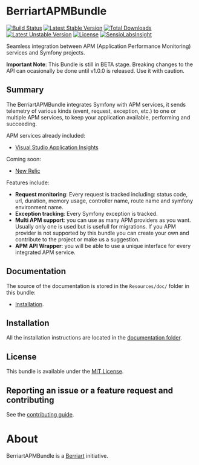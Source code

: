 # BerriartAPMBundle

[![Build Status](https://travis-ci.org/artberri/BerriartAPMBundle.svg?branch=master)](https://travis-ci.org/artberri/BerriartAPMBundle)
[![Latest Stable Version](https://poser.pugx.org/berriart/apm-bundle/v/stable)](https://packagist.org/packages/berriart/apm-bundle)
[![Total Downloads](https://poser.pugx.org/berriart/apm-bundle/downloads)](https://packagist.org/packages/berriart/apm-bundle)
[![Latest Unstable Version](https://poser.pugx.org/berriart/apm-bundle/v/unstable)](https://packagist.org/packages/berriart/apm-bundle)
[![License](https://poser.pugx.org/berriart/apm-bundle/license)](https://packagist.org/packages/berriart/apm-bundle)
[![SensioLabsInsight](https://insight.sensiolabs.com/projects/2e4039b2-7545-4e02-a229-a54081905199/mini.png)](https://insight.sensiolabs.com/projects/2e4039b2-7545-4e02-a229-a54081905199)

Seamless integration between APM (Application Performance Monitoring) services and Symfony projects.

**Important Note**: This Bundle is still in BETA stage. Breaking changes to the API can ocasionally be
done until v1.0.0 is released. Use it with caution.

## Summary

The BerriartAPMBundle integrates Symfony with APM services, it sends telemetry of various kinds
(event, request, exception, etc.) to one or multiple APM services, to keep your application available,
performing and succeeding.

APM services already included:

- [Visual Studio Application Insights](https://azure.microsoft.com/en-us/services/application-insights/)

Coming soon:

- [New Relic](https://newrelic.com/)

Features include:

- **Request monitoring**: Every request is tracked including: status code, url, duration, memory usage,
controller name, route name and symfony environment name.
- **Exception tracking**: Every Symfony exception is tracked.
- **Multi APM support**: you can use as many APM providers as you want. Usually only one is used but is usefull
for migrations. If you APM provider is not supported by this bundle you can create your own and contribute to the project
or make us a suggestion.
- **APM API Wrapper**: you will be able to use a unique interface for every integrated APM service.

## Documentation

The source of the documentation is stored in the `Resources/doc/` folder in this bundle:

- [Installation](Resources/doc/installation.md).

## Installation

All the installation instructions are located in the [documentation folder](Resources/doc/installation.md).

## License

This bundle is available under the [MIT License](LICENSE).

## Reporting an issue or a feature request and contributing

See the [contributing guide](CONTRIBUTING.md).

# About

BerriartAPMBundle is a [Berriart](http://www.berriart.com) initiative.
